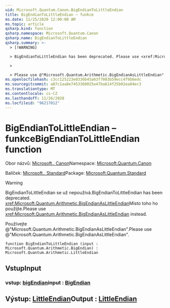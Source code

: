 ```yaml
---
uid: Microsoft.Quantum.Canon.BigEndianToLittleEndian
title: BigEndianToLittleEndian – funkce
ms.date: 11/25/2020 12:00:00 AM
ms.topic: article
qsharp.kind: function
qsharp.namespace: Microsoft.Quantum.Canon
qsharp.name: BigEndianToLittleEndian
qsharp.summary: >-
  > [!WARNING]

  > BigEndianToLittleEndian has been deprecated. Please use <xref:Microsoft.Quantum.Arithmetic.BigEndianAsLittleEndian> instead.

  >

  > Please use @"Microsoft.Quantum.Arithmetic.BigEndianAsLittleEndian".
ms.openlocfilehash: c3cc125223e0336b45a63f7003b59ecc4f9b6edc
ms.sourcegitcommit: a87c1aa8e7453360025e47ba614f25b02ea84ec3
ms.translationtype: MT
ms.contentlocale: cs-CZ
ms.lasthandoff: 11/26/2020
ms.locfileid: "96217012"
---
```

# <a name="bigendiantolittleendian-function"></a><span data-ttu-id="cdc6f-102">BigEndianToLittleEndian – funkce</span><span class="sxs-lookup"><span data-stu-id="cdc6f-102">BigEndianToLittleEndian function</span></span>

<span data-ttu-id="cdc6f-103">Obor názvů: [Microsoft.. Canon](xref:Microsoft.Quantum.Canon)</span><span class="sxs-lookup"><span data-stu-id="cdc6f-103">Namespace: [Microsoft.Quantum.Canon](xref:Microsoft.Quantum.Canon)</span></span>

<span data-ttu-id="cdc6f-104">Balíček: [Microsoft.. Standard](https://nuget.org/packages/Microsoft.Quantum.Standard)</span><span class="sxs-lookup"><span data-stu-id="cdc6f-104">Package: [Microsoft.Quantum.Standard](https://nuget.org/packages/Microsoft.Quantum.Standard)</span></span>


> [!WARNING]
> <span data-ttu-id="cdc6f-105">BigEndianToLittleEndian se už nepoužívá.</span><span class="sxs-lookup"><span data-stu-id="cdc6f-105">BigEndianToLittleEndian has been deprecated.</span></span> <span data-ttu-id="cdc6f-106"><xref:Microsoft.Quantum.Arithmetic.BigEndianAsLittleEndian>Místo toho ho použijte.</span><span class="sxs-lookup"><span data-stu-id="cdc6f-106">Please use <xref:Microsoft.Quantum.Arithmetic.BigEndianAsLittleEndian> instead.</span></span>
>
> <span data-ttu-id="cdc6f-107">Používejte @"Microsoft.Quantum.Arithmetic.BigEndianAsLittleEndian".</span><span class="sxs-lookup"><span data-stu-id="cdc6f-107">Please use @"Microsoft.Quantum.Arithmetic.BigEndianAsLittleEndian".</span></span>



```qsharp
function BigEndianToLittleEndian (input : Microsoft.Quantum.Arithmetic.BigEndian) : Microsoft.Quantum.Arithmetic.LittleEndian
```


## <a name="input"></a><span data-ttu-id="cdc6f-108">Vstup</span><span class="sxs-lookup"><span data-stu-id="cdc6f-108">Input</span></span>

### <a name="input--bigendian"></a><span data-ttu-id="cdc6f-109">vstup: [bigEndian](xref:Microsoft.Quantum.Arithmetic.BigEndian)</span><span class="sxs-lookup"><span data-stu-id="cdc6f-109">input : [BigEndian](xref:Microsoft.Quantum.Arithmetic.BigEndian)</span></span>





## <a name="output--littleendian"></a><span data-ttu-id="cdc6f-110">Výstup: [LittleEndian](xref:Microsoft.Quantum.Arithmetic.LittleEndian)</span><span class="sxs-lookup"><span data-stu-id="cdc6f-110">Output : [LittleEndian](xref:Microsoft.Quantum.Arithmetic.LittleEndian)</span></span>

